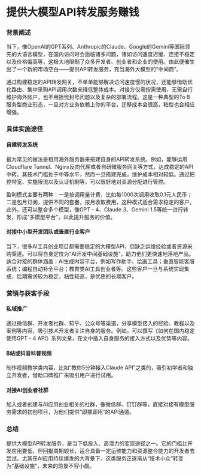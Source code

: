 # 提供大模型API转发服务赚钱
### 背景阐述
当下，像OpenAI的GPT系列、Anthropic的Claude、Google的Gemini等国际领先的大语言模型，在国内访问时会面临诸多问题，诸如访问速度迟缓、连接不稳定以及价格偏高等，这极大地限制了众多开发者、创业者和企业的使用。由此便催生出了一个新的市场空白——提供API转发服务，充当海外大模型的“中间商”。

通过构建稳定的API转发网关，不单单能够解决访问速度慢的状况，还能够借助优化路由、集中采购API调用次数来降低整体成本。对接方仅需按需使用，无需自行维护海外账户，也不用担忧封号问题以及复杂的部署流程。这是一种典型的To B服务型商业形态，一旦对方业务依赖上你的平台，迁移成本会很高，粘性也会相应增强。

### 具体实施途径
#### 自建转发系统
最为常见的做法是租用海外服务器来搭建自身的API转发系统。例如，能够运用Cloudflare Tunnel、Nginx反向代理或者自研微服务网关等方式，达成稳定的API中转。其技术门槛处于中等水平，然而一旦搭建完成，维护成本相对较低。通过把控带宽、实施限流以及认证机制等，可以很好地对资源分配进行管控。

盈利模式主要有两种：一是按调用量计费，比如每1000次调用收取0.1元人民币；二是包月订阅，提供不同的套餐，按月收取费用，这种模式适合需求稳定的客户。此外，还可以整合多个模型，像GPT - 4、Claude 3、Gemini 1.5等统一进行转发，形成“多模型平台”，以此提升服务的价值。

#### 对接中小型开发团队或垂直行业客户
当下，很多AI工具创业项目都需要稳定的大模型API，但缺乏运维经验或者资源采购渠道。可以将自身定位为“AI开发中间基础设施”，助力他们更快速地落地产品。适合对接的群体涵盖：AI生成内容平台，例如写作助手、绘画工具；垂直智能客服系统；编程自动补全平台；教育类AI工具创业者等。这些客户一旦与系统实现集成，后期需求较为稳定，粘性较高，是优质的长期客户。

### 营销与获客手段
#### 私域推广
通过微信群、开发者社群、知乎、公众号等渠道，分享模型接入的经验、教程以及案例等内容，吸引技术开发者关注自身的服务。例如，可以撰写《如何在国内稳定使用GPT - 4 API》系列文章，在文中插入自身服务的接入方式以及优势等内容。

#### B站或抖音科普视频
制作视频教学类内容，比如“教你5分钟接入Claude API”之类的，吸引初学者和独立开发者，借助口碑推广来吸引用户进行试用。

#### 对接AI创业者社群
加入或者创建与AI应用创业相关的社群，像微信群、钉钉群等，直接对接有模型服务需求的初创项目，为他们提供“即插即用”的API通道。

### 总结
提供大模型API转发服务，是当下低投入、高潜力的变现途径之一。它的门槛比开发应用要低，但回报周期较长，适合具备一定运维能力和资源整合能力的开发者去尝试。尤其在AI应用持续爆发的大背景下，这类服务正逐渐从“技术小众”转变为“基础设施”，未来的前景不容小觑。
